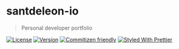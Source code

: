 # santdeleon-io

> Personal developer portfolio

[![License](https://img.shields.io/github/license/santdeleon/coinflip)](https://github.com/santdeleon/santdeleon-io/blob/main/LICENSE)
[![Version](https://img.shields.io/github/package-json/v/santdeleon/santdeleon-io)](https://github.com/santdeleon/santdeleon-io/blob/main/package.json)
[![Commitizen friendly](https://img.shields.io/badge/commitizen-friendly-brightgreen.svg)](http://commitizen.github.io/cz-cli/)
[![Styled With Prettier](https://img.shields.io/badge/code_style-prettier-ff69b4.svg)](https://prettier.io/)
